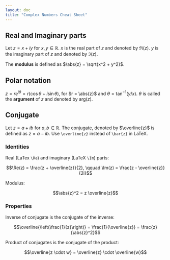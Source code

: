 ```yaml
---
layout: doc
title: "Complex Numbers Cheat Sheet"
---
```


## Real and Imaginary parts

Let $z = x + iy$ for $x, y \in \mathbb{R}$. $x$ is the real part of $z$ and denoted by $\Re(z)$. $y$ is the imaginary part of $z$ and denoted by $\Im(z)$.

The **modulus** is defined as $\abs{z} = \sqrt{x^2 + y^2}$.

## Polar notation

$z = r e^{i \theta} = r (\cos \theta + i \sin \theta)$, for $r = \abs{z}$ and $\theta = \tan^{-1}(y/x)$. $\theta$ is called the **argument** of $z$ and denoted by $\mbox{arg}(z)$.

## Conjugate

Let $z = a + ib$ for $a, b \in \mathbb{R}$. The conjugate, denoted by $\overline{z}$ is defined as $z = a - ib$. Use `\overline{z}` instead of `\bar{z}` in LaTeX.

### Identities

Real (LaTex `\Re`) and imaginary (LaTeX `\Im`) parts:

$$\Re(z) = \frac{z + \overline{z}}{2}, \qquad \Im(z) = \frac{z - \overline{z}}{2i}$$

Modulus:

$$\abs{z}^2 = z \overline{z}$$

### Properties

Inverse of conjugate is the conjugate of the inverse:

$$\overline{\left(\frac{1}{z}\right)} = \frac{1}{\overline{z}} = \frac{z}{\abs{z}^2}$$

Product of conjugates is the conjugate of the product:

$$\overline{z \cdot w} = \overline{z} \cdot \overline{w}$$
